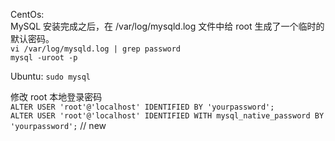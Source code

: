
CentOs:  
MySQL 安装完成之后，在 /var/log/mysqld.log 文件中给 root 生成了一个临时的默认密码。  
`vi /var/log/mysqld.log | grep password`  
`mysql -uroot -p`  

 



Ubuntu: 
`sudo mysql`  







修改 root 本地登录密码  
`ALTER USER 'root'@'localhost' IDENTIFIED BY 'yourpassword';`   
`ALTER USER 'root'@'localhost' IDENTIFIED WITH mysql_native_password BY 'yourpassword';`  // new  

